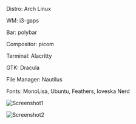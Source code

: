 Distro:         Arch Linux

WM:             i3-gaps

Bar:            polybar

Compositor:     picom

Terminal:       Alacritty

GTK:            Dracula

File Manager:   Nautilus

Fonts: MonoLisa, Ubuntu, Feathers, Ioveska Nerd

![Screenshot1](https://i.redd.it/ykhw5r7zjxy81.png)

![Screenshot2](https://i.imgur.com/HgCqg9G.png)

